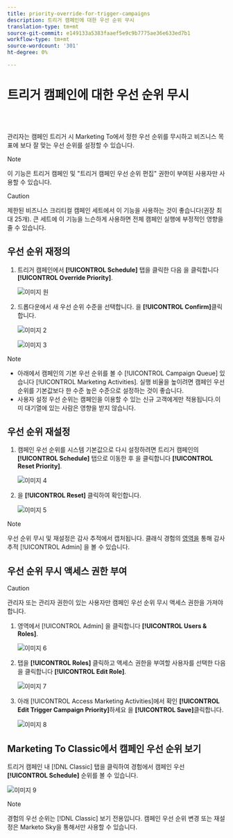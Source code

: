 ```yaml
---
title: priority-override-for-trigger-campaigns
description: 트리거 캠페인에 대한 우선 순위 무시
translation-type: tm+mt
source-git-commit: e149133a5383faaef5e9c9b7775ae36e633ed7b1
workflow-type: tm+mt
source-wordcount: '301'
ht-degree: 0%

---
```



# 트리거 캠페인에 대한 우선 순위 무시

<br> 

관리자는 캠페인 트리거 시 Marketing To에서 정한 우선 순위를 무시하고 비즈니스 목표에 보다 잘 맞는 우선 순위를 설정할 수 있습니다.

>[!NOTE]
>
>이 기능은 트리거 캠페인 및 &quot;트리거 캠페인 우선 순위 편집&quot; 권한이 부여된 사용자만 사용할 수 있습니다.

>[!CAUTION]
>
>제한된 비즈니스 크리티컬 캠페인 세트에서 이 기능을 사용하는 것이 좋습니다(권장 최대 25개). 큰 세트에 이 기능을 느슨하게 사용하면 전체 캠페인 실행에 부정적인 영향을 줄 수 있습니다.

## 우선 순위 재정의

1. 트리거 캠페인에서 **[!UICONTROL Schedule]** 탭을 클릭한 다음 을 클릭합니다 **[!UICONTROL Override Priority]**.

   ![이미지 원](/help/sky/assets/smart-campaigns/priority-override-for-trigger-campaigns/priority-override-for-trigger-campaigns-1.png)

1. 드롭다운에서 새 우선 순위 수준을 선택합니다. 을 **[!UICONTROL Confirm]**&#x200B;클릭합니다.

   ![이미지 2](/help/sky/assets/smart-campaigns/priority-override-for-trigger-campaigns/priority-override-for-trigger-campaigns-2.png)

   ![이미지 3](/help/sky/assets/smart-campaigns/priority-override-for-trigger-campaigns/priority-override-for-trigger-campaigns-3.png)

>[!NOTE]
>
>* 아래에서 캠페인의 기본 우선 순위를 볼 수 [!UICONTROL Campaign Queue] 있습니다 [!UICONTROL Marketing Activities]. 실행 비율을 높이려면 캠페인 우선 순위를 기본값보다 한 수준 높은 수준으로 설정하는 것이 좋습니다.
>* 사용자 설정 우선 순위는 캠페인을 이용할 수 있는 신규 고객에게만 적용됩니다.이미 대기열에 있는 사람은 영향을 받지 않습니다.


## 우선 순위 재설정

1. 캠페인 우선 순위를 시스템 기본값으로 다시 설정하려면 트리거 캠페인의 **[!UICONTROL Schedule]** 탭으로 이동한 후 을 클릭합니다 **[!UICONTROL Reset Priority]**.

   ![이미지 4](/help/sky/assets/smart-campaigns/priority-override-for-trigger-campaigns/priority-override-for-trigger-campaigns-4.png)

1. 을 **[!UICONTROL Reset]** 클릭하여 확인합니다.

   ![이미지 5](/help/sky/assets/smart-campaigns/priority-override-for-trigger-campaigns/priority-override-for-trigger-campaigns-5.png)

>[!NOTE]
>
>우선 순위 무시 및 재설정은 감사 추적에서 캡처됩니다. 클래식 경험의 [영역을](https://docs.marketo.com/x/GZ2t) 통해 감사 추적 [!UICONTROL Admin] 을 볼 수 있습니다.

## 우선 순위 무시 액세스 권한 부여

>[!CAUTION]
>
>관리자 또는 관리자 권한이 있는 사용자만 캠페인 우선 순위 무시 액세스 권한을 가져야 합니다.

1. 영역에서 [!UICONTROL Admin] 을 클릭합니다 **[!UICONTROL Users & Roles]**.

   ![이미지 6](/help/sky/assets/smart-campaigns/priority-override-for-trigger-campaigns/priority-override-for-trigger-campaigns-6.png)

1. 탭을 **[!UICONTROL Roles]** 클릭하고 액세스 권한을 부여할 사용자를 선택한 다음 을 클릭합니다 **[!UICONTROL Edit Role]**.

   ![이미지 7](/help/sky/assets/smart-campaigns/priority-override-for-trigger-campaigns/priority-override-for-trigger-campaigns-7.png)

1. 아래 [!UICONTROL Access Marketing Activities]에서 확인 **[!UICONTROL Edit Trigger Campaign Priority]**&#x200B;하세요 을 **[!UICONTROL Save]**&#x200B;클릭합니다.

   ![이미지 8](/help/sky/assets/smart-campaigns/priority-override-for-trigger-campaigns/priority-override-for-trigger-campaigns-8.png)

## Marketing To Classic에서 캠페인 우선 순위 보기

트리거 캠페인 내 [!DNL Classic] 탭을 클릭하여 경험에서 캠페인 우선 **[!UICONTROL Schedule]** 순위를 볼 수 있습니다.

![이미지 9](/help/sky/assets/smart-campaigns/priority-override-for-trigger-campaigns/priority-override-for-trigger-campaigns-9.png)

>[!NOTE]
>
>경험의 우선 순위는 [!DNL Classic] 보기 전용입니다. 캠페인 우선 순위 변경 또는 재설정은 Marketo Sky을 통해서만 사용할 수 있습니다.
